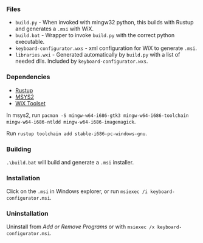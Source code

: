 ### Files
- `build.py` - When invoked with mingw32 python, this builds with Rustup and generates a `.msi` with WiX.
- `build.bat` - Wrapper to invoke `build.py` with the correct python executable.
- `keyboard-configurator.wxs` - xml configuration for WiX to generate `.msi`.
- `libraries.wxi` -  Generated automatically by `build.py` with a list of needed dlls. Included by `keyboard-configurator.wxs`.

### Dependencies
- [Rustup](https://rustup.rs/)
- [MSYS2](https://www.msys2.org/)
- [WiX Toolset](https://wixtoolset.org/)

In msys2, run `pacman -S mingw-w64-i686-gtk3 mingw-w64-i686-toolchain mingw-w64-i686-ntldd mingw-w64-i686-imagemagick`.

Run `rustup toolchain add stable-i686-pc-windows-gnu`.

### Building
`.\build.bat` will build and generate a `.msi` installer.

### Installation
Click on the `.msi` in Windows explorer, or run `msiexec /i keyboard-configurator.msi`.

### Uninstallation
Uninstall from *Add or Remove Programs* or with `msiexec /x keyboard-configurator.msi`.
